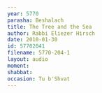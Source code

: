 ```yaml
---
year: 5770
parasha: Beshalach
title: The Tree and the Sea
author: Rabbi Eliezer Hirsch
date: 2010-01-30
id: 57702041
filename: 5770-204-1
layout: audio
moment: 
shabbat: 
occasion: Tu b'Shvat
---
```


